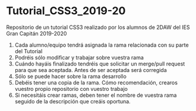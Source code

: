 # Tutorial_CSS3_2019-20
Repositorio de un tutorial CSS3 realizado por los alumnos de 2DAW del IES Gran Capitán 2019-2020

1) Cada alumno/equipo tendrá asignada la rama relacionada con su parte del Tutorial
2) Podréis sólo modificar y trabajar sobre vuestra rama
3) Cuándo hayáis finalizado tendréis que solicitar un merge/pull request para que sea aceptada. Antes de ser aceptada será corregida
4) Sólo se puede hacer sobre la rama desarrollo
5) Debéis tener una copia de la rama. Cómo recomendación, crearos vuestro propio repositorio con vuestro trabajo
6) Si necesitáis crear ramas, deben tener el nombre de vuestra rama seguido de la descripción que creáis oportuna.
